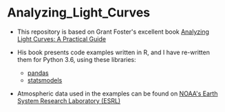 # Analyzing_Light_Curves

* This repository is based on Grant Foster's excellent book [Analyzing Light Curves: A Practical Guide](http://www.lulu.com/us/en/shop/grant-foster/analyzing-light-curves-a-practical-guide/paperback/product-11037112.html)

* His book presents code examples written in R, and I have re-written them for Python 3.6, using these libraries:
   * [pandas](http://pandas.pydata.org/)
   * [statsmodels](http://statsmodels.sourceforge.net/)

* Atmospheric data used in the examples can be found on [NOAA's Earth System Research Laboratory (ESRL)](https://www.esrl.noaa.gov/gmd/ccgg/trends/)

